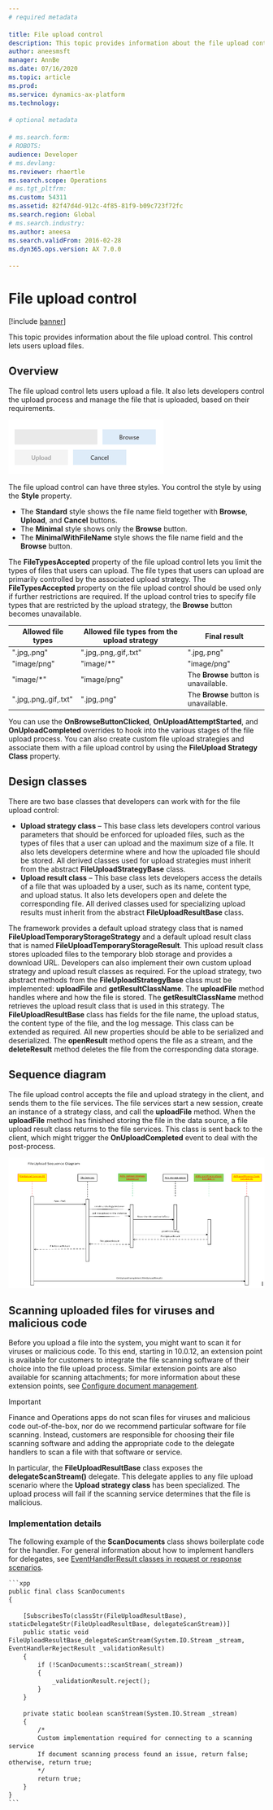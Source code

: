 ```yaml
---
# required metadata

title: File upload control
description: This topic provides information about the file upload control. This control lets users upload files.
author: aneesmsft
manager: AnnBe
ms.date: 07/16/2020
ms.topic: article
ms.prod: 
ms.service: dynamics-ax-platform
ms.technology: 

# optional metadata

# ms.search.form: 
# ROBOTS: 
audience: Developer
# ms.devlang: 
ms.reviewer: rhaertle
ms.search.scope: Operations
# ms.tgt_pltfrm: 
ms.custom: 54311
ms.assetid: 82f47d4d-912c-4f85-81f9-b09c723f72fc
ms.search.region: Global
# ms.search.industry: 
ms.author: aneesa
ms.search.validFrom: 2016-02-28
ms.dyn365.ops.version: AX 7.0.0

---
```


# File upload control

[!include [banner](../includes/banner.md)]


This topic provides information about the file upload control. This control lets users upload files.

Overview
--------

The file upload control lets users upload a file. It also lets developers control the upload process and manage the file that is uploaded, based on their requirements. 

[![Illustration of file upload control](./media/fileupload001.png)](./media/fileupload001.png) 

The file upload control can have three styles. You control the style by using the **Style** property.

-   The **Standard** style shows the file name field together with **Browse**, **Upload**, and **Cancel** buttons.
-   The **Minimal** style shows only the **Browse** button.
-   The **MinimalWithFileName** style shows the file name field and the **Browse** button.

The **FileTypesAccepted** property of the file upload control lets you limit the types of files that users can upload. The file types that users can upload are primarily controlled by the associated upload strategy. The **FileTypesAccepted** property on the file upload control should be used only if further restrictions are required. If the upload control tries to specify file types that are restricted by the upload strategy, the **Browse** button becomes unavailable.

| Allowed file types    | Allowed file types from the upload strategy | Final result                          |
|-----------------------|---------------------------------------------|---------------------------------------|
| ".jpg,.png"           | ".jpg,.png,.gif,.txt"                       | ".jpg,.png"                           |
| "image/png"           | "image/\*"                                  | "image/png"                           |
| "image/\*"            | "image/png"                                 | The **Browse** button is unavailable. |
| ".jpg,.png,.gif,.txt" | ".jpg,.png"                                 | The **Browse** button is unavailable. |

You can use the **OnBrowseButtonClicked**, **OnUploadAttemptStarted**, and **OnUploadCompleted** overrides to hook into the various stages of the file upload process. You can also create custom file upload strategies and associate them with a file upload control by using the **FileUpload Strategy Class** property.

## Design classes
There are two base classes that developers can work with for the file upload control:

-   **Upload strategy class** – This base class lets developers control various parameters that should be enforced for uploaded files, such as the types of files that a user can upload and the maximum size of a file. It also lets developers determine where and how the uploaded file should be stored. All derived classes used for upload strategies must inherit from the abstract **FileUploadStrategyBase** class.
-   **Upload result class** – This base class lets developers access the details of a file that was uploaded by a user, such as its name, content type, and upload status. It also lets developers open and delete the corresponding file. All derived classes used for specializing upload results must inherit from the abstract **FileUploadResultBase** class.

The framework provides a default upload strategy class that is named **FileUploadTemporaryStorageStrategy** and a default upload result class that is named **FileUploadTemporaryStorageResult**. This upload result class stores uploaded files to the temporary blob storage and provides a download URL. Developers can also implement their own custom upload strategy and upload result classes as required. For the upload strategy, two abstract methods from the **FileUploadStrategyBase** class must be implemented: **uploadFile** and **getResultClassName**. The **uploadFile** method handles where and how the file is stored. The **getResultClassName** method retrieves the upload result class that is used in this strategy. The **FileUploadResultBase** class has fields for the file name, the upload status, the content type of the file, and the log message. This class can be extended as required. All new properties should be able to be serialized and deserialized. The **openResult** method opens the file as a stream, and the **deleteResult** method deletes the file from the corresponding data storage.

## Sequence diagram
The file upload control accepts the file and upload strategy in the client, and sends them to the file services. The file services start a new session, create an instance of a strategy class, and call the **uploadFile** method. When the **uploadFile** method has finished storing the file in the data source, a file upload result class returns to the file services. This class is sent back to the client, which might trigger the **OnUploadCompleted** event to deal with the post-process. 

[![File upload sequence diagram](./media/fileuploadcontrolusageanddesign1.png)](./media/fileuploadcontrolusageanddesign1.png)

## Scanning uploaded files for viruses and malicious code
Before you upload a file into the system, you might want to scan it for viruses or malicious code. To this end, starting in 10.0.12, an extension point is available for customers to integrate the file scanning software of their choice into the file upload process. Similar extension points are also available for scanning attachments; for more information about these extension points, see [Configure document management](../../fin-ops/organization-administration/configure-document-management.md). 

> [!IMPORTANT]
> Finance and Operations apps do not scan files for viruses and malicious code out-of-the-box, nor do we recommend particular software for file scanning. Instead, customers are responsible for choosing their file scanning software and adding the appropriate code to the delegate handlers to scan a file with that software or service.   

In particular, the **FileUploadResultBase** class exposes the **delegateScanStream()** delegate. This delegate applies to any file upload scenario where the **Upload strategy class** has been specialized. The upload process will fail if the scanning service determines that the file is malicious.    

### Implementation details
The following example of the **ScanDocuments** class shows boilerplate code for the handler. For general information about how to implement handlers for delegates, see [EventHandlerResult classes in request or response scenarios](../dev-tools/event-handler-result-class.md).

    ```xpp
    public final class ScanDocuments
    {

        [SubscribesTo(classStr(FileUploadResultBase), staticDelegateStr(FileUploadResultBase, delegateScanStream))]
        public static void FileUploadResultBase_delegateScanStream(System.IO.Stream _stream, EventHandlerRejectResult _validationResult)
        {
            if (!ScanDocuments::scanStream(_stream))
            {
                _validationResult.reject();           
            }
        }

        private static boolean scanStream(System.IO.Stream _stream)
        {
            /* 
            Custom implementation required for connecting to a scanning service
            If document scanning process found an issue, return false; otherwise, return true;
            */
            return true;
        }
    }
    ```
